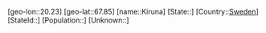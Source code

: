 ﻿---
location: [67.85,20.23]
type: City
tags:
- geo/City


SpocWebEntityId: 31465
isDeleted: false
confidential: public

---
[geo-lon::20.23]
[geo-lat::67.85]
[name::Kiruna]
[State::]
[Country::[Sweden](geo/Continent/Europe/Sweden.md)]
[StateId::]
[Population::]
[Unknown::]

